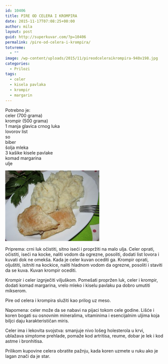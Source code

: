 ```yaml
---
id: 10406
title: PIRE OD CELERA I KROMPIRA
date: 2015-11-17T07:08:25+00:00
author: mila
layout: post
guid: http://superkuvar.com/?p=10406
permalink: /pire-od-celera-i-krompira/
totvreme:
  - ""
image: /wp-content/uploads/2015/11/pireodceleraikrompira-940x198.jpg
categories:
  - Prilozi
tags:
  - celer
  - kisela pavlaka
  - krompir
  - margarin
---
```

Potrebno je:  
celer (700 grama)  
krompir (500 grama)  
1 manja glavica crnog luka  
lovorov list  
so  
biber  
šolja mleka  
3 kašike kisele pavlake  
komad margarina  
ulje

[<img class="alignnone size-medium wp-image-10408" src="/wp-content/uploads/2015/11/pireodceleraikrompira-300x225.jpg" alt="pireodceleraikrompira" width="300" height="225" />](/wp-content/uploads/2015/11/pireodceleraikrompira-e1447743182460.jpg)

Priprema: crni luk očistiti, sitno iseći i propržiti na malo ulja. Celer oprati, očistiti, iseći na kocke, naliti vodom da ogrezne, posoliti, dodati list lovora i kuvati dok ne omekša. Kada je celer kuvan ocediti ga. Krompir oprati, oljuštiti, isitniti na kockice, naliti hladnom vodom da ogrezne, posoliti i staviti da se kuva. Kuvan krompir ocediti.

Krompir i celer izgnječiti viljuškom. Pomešati propržen luk, celer i krompir, dodati komad margarina, vrelo mleko i kiselu pavlaku pa dobro umutiti mikserom.

Pire od celera i krompira služiti kao prilog uz meso.

Napomena: celer može da se nabavi na pijaci tokom cele godine. Lišće i koren bogati su osnovnim mineralima, vitaminima i esencijalnim uljima koja biljci daju karakterističan miris.

Celer ima i lekovita svojstva: smanjuje nivo lošeg holesterola u krvi, ublažava simptome prehlade, pomaže kod artritisa, reume, dobar je lek i kod astme i bronhitisa.

Prilikom kupovine celera obratite pažnju, kada koren uzmete u ruku ako je lagan znači da je star.